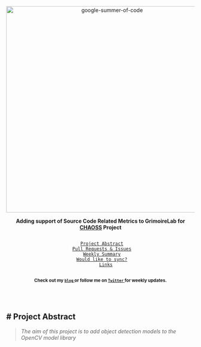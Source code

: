 <div align="center">
    <a href="https://summerofcode.withgoogle.com/archive/2019/projects/5400999387201536/"><img src="https://i.imgur.com/JzXCPeO.png" width="550" alt="google-summer-of-code"></a>
    <br>
    <b> 
    <p>
    Adding support of Source Code Related Metrics to GrimoireLab for <a href="https://github.com/chaoss">CHAOSS</a> Project
    </p>
    </b>
</div>

<p align="center">
    <code> 
	<a href="#-project-abstract">Project Abstract</a>&nbsp;&nbsp;&nbsp;
    <a href="#-pull-requests--issues">Pull Requests & Issues</a>&nbsp;&nbsp;&nbsp;
    <a href="#-weekly-summary">Weekly Summary</a>&nbsp;&nbsp;&nbsp;
	<a href="#-would-like-to-sync">Would like to sync?</a>&nbsp;&nbsp;&nbsp;
    <a href="#-links">Links</a>
    </code>
</p>

<p align="center">
	<b> <sub>Check out my <a href="https://inishchith.github.io/blog"> <code>blog</code> </a> or follow me on <a href="https://twitter.com/inishchith"> <code>Twitter</code> </a> for weekly updates.</sub></b>
</p>
<br>

<br>

## # Project Abstract

> <i> The aim of this project is to add object detection models to the OpenCV model library </i>

<br>


